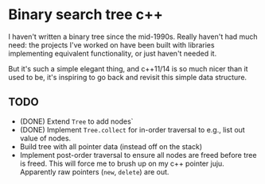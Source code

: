 # Binary search tree c++

I haven't written a binary tree since the mid-1990s. Really haven't had
much need: the projects I've worked on have been built with libraries
implementing equivalent functionality, or just haven't needed it.

But it's such a simple elegant thing, and c++11/14 is so much nicer than
it used to be, it's inspiring to go back and revisit this simple data
structure.

## TODO

* (DONE) Extend `Tree` to add nodes`
* (DONE) Implement `Tree.collect` for in-order traversal to e.g., list out
  value of nodes.
* Build tree with all pointer data (instead off on the stack)
* Implement post-order traversal to ensure all nodes are freed before
  tree is freed. This will force me to brush up on my c++ pointer juju.
  Apparently raw pointers (`new`, `delete`) are out.
